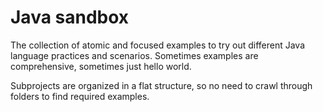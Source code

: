 # Java sandbox

The collection of atomic and focused examples to try out different Java language practices and scenarios. Sometimes
examples are comprehensive, sometimes just hello world.

Subprojects are organized in a flat structure, so no need to crawl through folders to find required examples.